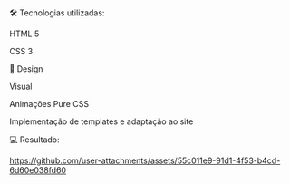 🛠 Tecnologias utilizadas:<p>
HTML 5<p>
CSS 3<p>



🎨 Design<p>
Visual<p>
Animações Pure CSS<p>
Implementação de templates e adaptação ao site<p>






💻 Resultado:<p>

https://github.com/user-attachments/assets/55c011e9-91d1-4f53-b4cd-6d60e038fd60

